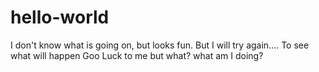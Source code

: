 # hello-world

I don't know what is going on, but looks fun.
But I will try again....
To see what will happen
Goo Luck to me
but what?
what am I doing?